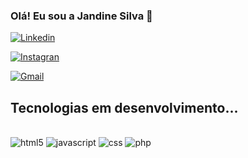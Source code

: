### Olá! Eu sou a Jandine Silva 🌺

[![Linkedin](https://img.shields.io/badge/LinkedIn-0077B5?style=for-the-badge&logo=linkedin&logoColor=white)](https://www.linkedin.com/in/jandine)

[![Instagran](https://img.shields.io/badge/Instagram-E4405F?style=for-the-badge&logo=instagram&logoColor=white)](https://www.instagram.com/silvajandine)

[![Gmail](https://img.shields.io/badge/Gmail-D14836?style=for-the-badge&logo=gmail&logoColor=white)](https://mail.google.com/mail/u/0/#inbox)


## Tecnologias em desenvolvimento...

<div style="display: inline_block"><br/>
  <img class="tech-badge" alt="html5" src="https://your-website.com/images/html5.png"/>
  <img class="tech-badge" alt="javascript" src="https://your-website.com/images/javascript.png"/>
  <img class="tech-badge" alt="css" src="https://your-website.com/images/css.png"/>
  <img class="tech-badge" alt="php" src="https://your-website.com/images/php.png"/>
</div>





